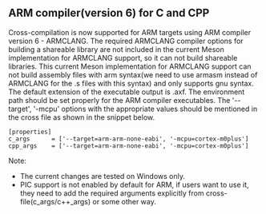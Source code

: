 ## ARM compiler(version 6) for C and CPP

Cross-compilation is now supported for ARM targets using ARM compiler version 6 - ARMCLANG.
The required ARMCLANG compiler options for building a shareable library are not included in the
current Meson implementation for ARMCLANG support, so it can not build shareable libraries.
This current Meson implementation for ARMCLANG support can not build assembly files with
arm syntax(we need to use armasm instead of ARMCLANG for the .s files with this syntax)
and only supports gnu syntax.
The default extension of the executable output is .axf.
The environment path should be set properly for the ARM compiler executables.
The '--target', '-mcpu' options with the appropriate values should be mentioned
in the cross file as shown in the snippet below.

```
[properties]
c_args      = ['--target=arm-arm-none-eabi', '-mcpu=cortex-m0plus']
cpp_args    = ['--target=arm-arm-none-eabi', '-mcpu=cortex-m0plus']

```

Note:
- The current changes are tested on Windows only.
- PIC support is not enabled by default for ARM,
  if users want to use it, they need to add the required arguments
  explicitly from cross-file(c_args/c++_args) or some other way.
